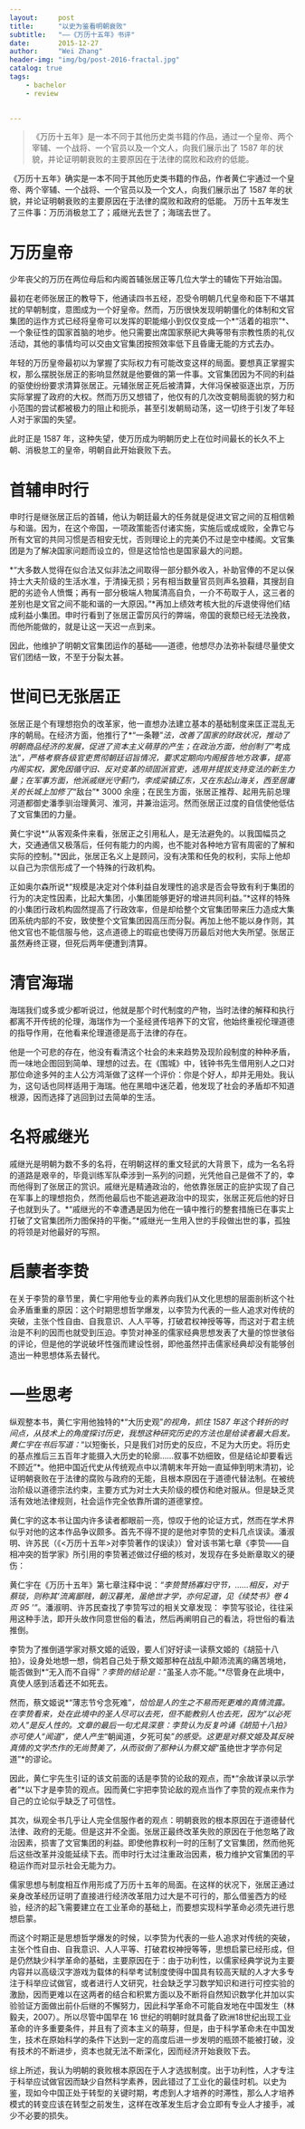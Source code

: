 ```yaml
---
layout:     post
title:      "以史为鉴看明朝衰败"
subtitle:   "——《万历十五年》书评"
date:       2015-12-27
author:     "Wei Zhang"
header-img: "img/bg/post-2016-fractal.jpg"
catalog: true
tags:
    - bachelor
    - review
   

---
```


>《万历十五年》是一本不同于其他历史类书籍的作品，通过一个皇帝、两个宰辅、一个战将、一个官员以及一个文人，向我们展示出了 1587 年的状貌，并论证明朝衰败的主要原因在于法律的腐败和政府的低能。
>
>



《万历十五年》确实是一本不同于其他历史类书籍的作品，作者黄仁宇通过一个皇帝、两个宰辅、一个战将、一个官员以及一个文人，向我们展示出了 1587 年的状貌，并论证明朝衰败的主要原因在于法律的腐败和政府的低能。
万历十五年发生了三件事：万历消极怠工了；戚继光去世了；海瑞去世了。

# 万历皇帝

少年丧父的万历在两位母后和内阁首辅张居正等几位大学士的辅佐下开始治国。

最初在老师张居正的教导下，他通读四书五经，忍受令明朝几代皇帝和臣下不堪其扰的早朝制度，意图成为一个好皇帝。然而，万历很快发现明朝僵化的体制和文官集团的运作方式已经将皇帝可以发挥的职能缩小到仅仅变成一个*“活着的祖宗”*、一个象征性的国家首脑的地步。他只需要出席国家祭祀大典等带有宗教性质的礼仪活动，其他的事情均可以交由文官集团按照效率低下且昏庸无能的方式去办。

年轻的万历皇帝最初以为掌握了实际权力有可能改变这样的局面。要想真正掌握实权，那么摆脱张居正的影响显然就是他要做的第一件事。文官集团因为不同的利益的驱使纷纷要求清算张居正。元辅张居正死后被清算，大伴冯保被驱逐出京，万历实际掌握了政府的大权。然而万历又想错了，他仅有的几次改变朝局面貌的努力和小范围的尝试都被极力的阻止和扼杀，甚至引发朝局动荡，这一切终于引发了年轻人对于家国的失望。

此时正是 1587 年，这种失望，使万历成为明朝历史上在位时间最长的长久不上朝、消极怠工的皇帝，明朝自此开始衰败下去。

# 首辅申时行

申时行是继张居正后的首辅，他认为朝廷最大的任务就是促进文官之间的互相信赖与和谐。因为，在这个帝国，一项政策能否付诸实施，实施后或成或败，全靠它与所有文官的共同习惯是否相安无忧，否则理论上的完美仍不过是空中楼阁。文官集团是为了解决国家问题而设立的，但是这恰恰也是国家最大的问题。

*“大多数人觉得在似合法又似非法之间取得一部分额外收入，补助官俸的不足以保持士大夫阶级的生活水准，于清操无损；另有相当数量官员则声名狼藉，其搜刮自肥的劣迹令人愤慨；再有一部分极端人物属清高自负，一介不苟取于人，这三者的差别也是文官之间不能和谐的一大原因。”*再加上绩效考核大批的斥退使得他们结成利益小集团。申时行看到了张居正雷厉风行的弊端，帝国的衰颓已经无法挽救，而他所能做的，就是让这一天迟一点到来。

因此，他维护了明朝文官集团运作的基础——道德，他想尽办法弥补裂缝尽量使文官们团结一致，不至于分裂太甚。

# 世间已无张居正

张居正是个有理想抱负的改革家，他一直想办法建立基本的基础制度来匡正混乱无序的朝局。在经济方面，他推行了*“一条鞭”*法，改善了国家的财政状况，推动了明朝商品经济的发展，促进了资本主义萌芽的产生；在政治方面，他创制了*“考成法”*，严格考察各级官吏贯彻朝廷诏旨情况，要求定期向内阁报告地方政事，提高内阁实权，罢免因循守旧、反对变革的顽固派官吏，选用并提拔支持变法的新生力量；在军事方面，他派戚继光守蓟门，李成梁镇辽东，又在东起山海关，西至居庸关的长城上加修了*“敌台”* 3000 余座；在民生方面，张居正推荐、起用先前总理河道都御史潘季驯治理黄河、淮河，并兼治运河。然而张居正过度的自信使他低估了文官集团的力量。

黄仁宇说*“从客观条件来看，张居正之引用私人，是无法避免的。以我国幅员之大，交通通信又极落后，任何有能力的内阁，也不能对各种地方官有周密的了解和实际的控制。”*因此，张居正名义上是顾问，没有决策和任免的权利，实际上他却以自己为宗信形成了一个特殊的行政机构。

正如奥尔森所说*“规模是决定对个体利益自发理性的追求是否会导致有利于集团的行为的决定性因素，比起大集团，小集团能够更好的增进共同利益。”*这样的特殊的小集团行政机构固然提高了行政效率，但是却给整个文官集团带来压力造成大集团系统内部的不安，致使整个文官集团因高压而分裂。再加上他不能以身作则，其他文官也不能信服与他，这点道德上的瑕疵也使得万历最后对他大失所望。张居正虽然寿终正寝，但死后两年便遭到清算。

# 清官海瑞

海瑞我们或多或少都听说过，他就是那个时代制度的产物，当时法律的解释和执行都离不开传统的伦理，海瑞作为一个圣经贤传培养下的文官，他始终重视伦理道德的指导作用，在他看来伦理道德是高于法律的存在。

他是一个可悲的存在，他没有看清这个社会的未来趋势及现阶段制度的种种矛盾，而一味地企图回到简单、理想的过去。在《围城》中，钱钟书先生借用别人之口对那位命途多舛的主人公方鸿渐做了这样一个评价：你是个好人，却并无用处。我认为，这句话也同样适用于海瑞。他在黑暗中迷茫着，他发现了社会的矛盾却不知道根源，因而选择了逃回到过去简单的生活。

# 名将戚继光

戚继光是明朝为数不多的名将，在明朝这样的重文轻武的大背景下，成为一名名将的道路是艰辛的，毕竟训练军队牵涉到一系列的问题，光凭他自己是做不了的，幸而他得到了张居正的赏识。戚继光是精通政治的，他依靠张居正的庇护实现了自己在军事上的理想抱负，然而他最后也不能逃避政治中的现实，张居正死后他的好日子也就到头了。*“戚继光的不幸遭遇是因为他在一镇中推行的整套措施已在事实上打破了文官集团所力图保持的平衡。”*戚继光一生用入世的手段做出世的事，孤独的将领是对他最好的写照。

# 启蒙者李贽

在关于李贽的章节里，黄仁宇用他专业的素养向我们从文化思想的层面剖析这个社会矛盾重重的原因：这个时期思想哲学爆发，以李贽为代表的一些人追求对传统的突破，主张个性自由、自我意识、人人平等，打破君权神授等等，而这对于君主统治是不利的因而也就受到压迫。李贽对神圣的儒家经典思想发表了大量的惊世骇俗的评论，但是他的学说破坏性强而建设性弱，即他虽然抨击儒家经典却没有能够创造出一种思想体系去替代。 

# 一些思考

纵观整本书，黄仁宇用他独特的*“大历史观”*的视角，抓住 1587 年这个转折的时间点，从技术上的角度探讨历史，我想这种研究历史的方法也是给读者最大启发。黄仁宇在书后写道：*“以短衡长，只是我们对历史的反应，不足为大历史。将历史的基点推后三五百年才能摄入大历史的轮廓……叙事不妨细致，但是结论却要看远不顾近”*。他把中国近代史从传统观点中以清朝末年开始一直延伸到明末清初，论证明朝衰败在于法律的腐败与政府的无能，且根本原因在于道德代替法制。在被统治阶级以道德宗法约束，主要方式为对士大夫阶级的模仿和绝对服从。但是缺乏灵活有效地法律规则，社会运作完全依靠所谓的道德掌控。

黄仁宇的这本书让国内许多读者都眼前一亮，惊叹于他的论证方式，然而在学术界似乎对他的这本作品争议颇多。首先不得不提的是他对李贽的史料几点误读。潘淑明、许苏民（《<万历十五年>对李贽著作的误读》）曾对该书第七章《李贽——自相冲突的哲学家》所引用的李贽著述做过仔细的核对，发现存在多处断章取义的硬伤：

黄仁宇在《万历十五年》第七章注释中说：*“李贽赞扬寡妇守节，……相反，对于蔡琰，则称其‘流离鄙贱，朝汉暮羌，虽绝世才学，亦何足道，见《续焚书》卷 4 页 95 ’”*。潘淑明、许苏民查找了李贽写过的相关文章发现： 李贽写驳论，往往采用这种手法，即开头故作同意世俗的看法，然后再阐明自己的看法，将世俗的看法推倒。

李贽为了推倒道学家对蔡文姬的诋毁，要人们好好读一读蔡文姬的《胡笳十八拍》，设身处地想一想，倘若自己处于蔡文姬那种在战乱中颠沛流离的痛苦境地，能否做到*“无入而不自得”*？李贽的结论是：*“虽圣人亦不能。”*尽管身在此境中，真使人感到活着还不如死去。

然而，蔡文姬说*“薄志节兮念死难”*，恰恰是人的生之不易而死更难的真情流露。在李贽看来，处在此境中的圣人尽可以去死，但不能教别人也去死，因为“以必死劝人”是反人性的。文章的最后一句尤具深意：李贽认为反复吟诵《胡笳十八拍》亦可使人“闻道”，使人产生*“朝闻道，夕死可矣”*的感受。这更是对蔡文姬及其反映真情的文学杰作的无尚赞美了，从而驳倒了那种认为蔡文姬*“虽绝世才学亦何足道”*的谬论。

因此，黄仁宇先生引证的该文前面的话是李贽的论敌的观点，而*“余故详录以示学者”*以下才是李贽的观点。因而黄仁宇把李贽论敌的观点当作了李贽的观点来作为自己的立论似乎缺乏了可信性。

其次，纵观全书几乎让人完全信服作者的观点：明朝衰败的根本原因在于道德替代法律、政府的无能。但是这并不全面。张居正最终改革失败的原因在于他忽略了政治因素，损害了文官集团的利益。即使他靠权利一时的压制了文官集团，然而他死后这些改革并没能延续下去。而申时行太过注重政治因素，极力维护文官集团的平稳运作而对显示社会无能为力。

儒家思想与制度相互作用形成了万历十五年的局面。在这样的状况下，张居正通过亲身改革经历证明了直接进行经济改革阻力过大是不可行的，那么借鉴西方的经验，经济的起飞需要建立在工业革命的基础上，而要想实现科学革命必须先进行思想启蒙。

而这个时期正是思想哲学爆发的时候，以李贽为代表的一些人追求对传统的突破，主张个性自由、自我意识、人人平等、打破君权神授等等，思想启蒙已经形成，但是仍然缺少科学革命的基础，主要原因在于：由于功利性，以儒家经典学说为主要内容并以高级汉字游戏为载体的科举考试制度使得中国具有较高天赋的人才大多专注于科举应试做官，或者进行人文研究，社会缺乏学习数学知识和进行可控实验的激励，因而更难以在这两者的结合和积累方面以及不断将自然知识数学化并加以实验验证方面做出前仆后继的不懈努力，因此科学革命不可能自发地在中国发生（林毅夫，2007）。所以尽管中国早在 16 世纪的明朝时就具备了欧洲18世纪出现工业革命的许多重要条件，并且有了资本主义的萌芽，但是，由于科学革命未在中国发生，技术在原始科学的条件下达到一定的高度后进一步发明的瓶颈不能被打破，没有技术的不断进步，资本也就无法不断深化，因而经济开始衰败下去。

综上所述，我认为明朝的衰败根本原因在于人才选拔制度。出于功利性，人才专注于科举应试做官因而缺少自然科学素养，因此错过了工业化的最佳时机。以史为鉴，现如今中国正处于转型的关键时期，考虑到人才培养的时滞性，那么人才培养模式的转变应该在转型之前发生，这样在改革发生后才会立即有专业人才接手，减少不必要的损失。

